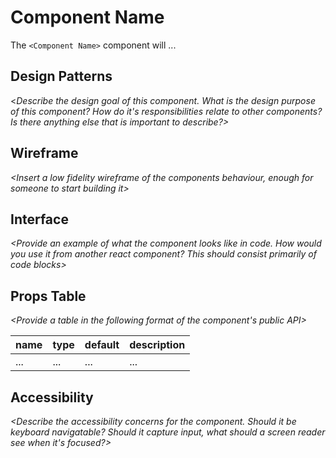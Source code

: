 # Component Name
The `<Component Name>` component will ... *<Add a breif description of the component>*

## Design Patterns

<*Describe the design goal of this component. What is the design purpose of this component? How do it's responsibilities relate to other components? Is there anything else that is important to describe?>*

## Wireframe

*<Insert a low fidelity wireframe of the components behaviour, enough for someone to start building it>*

## Interface

*<Provide an example of what the component looks like in code. How would you use it from another react component? This should consist primarily of code blocks>*

## Props Table

*<Provide a table in the following format of the component's public API>*

| name | type | default | description |
| --- | --- | --- | --- |
| ... | ... | ... | ... |


## Accessibility

*<Describe the accessibility concerns for the component.  Should it be keyboard navigatable? Should it capture input, what should a screen reader see when it's focused?>*
